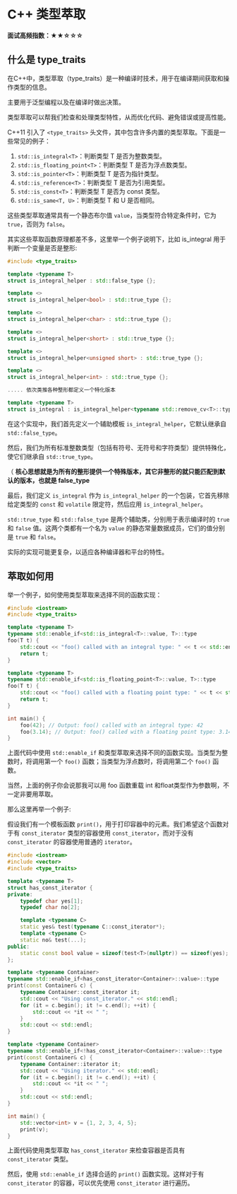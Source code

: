 # C++ 类型萃取

**面试高频指数：★★☆☆☆**

## 什么是 type_traits

在C++中，类型萃取（type_traits）是一种编译时技术，用于在编译期间获取和操作类型的信息。

主要用于泛型编程以及在编译时做出决策。

类型萃取可以帮我们检查和处理类型特性，从而优化代码、避免错误或提高性能。

C++11 引入了 `<type_traits>` 头文件，其中包含许多内置的类型萃取。下面是一些常见的例子：

1. `std::is_integral<T>`：判断类型 T 是否为整数类型。
2. `std::is_floating_point<T>`：判断类型 T 是否为浮点数类型。
3. `std::is_pointer<T>`：判断类型 T 是否为指针类型。
4. `std::is_reference<T>`：判断类型 T 是否为引用类型。
5. `std::is_const<T>`：判断类型 T 是否为 const 类型。
6. `std::is_same<T, U>`：判断类型 T 和 U 是否相同。

这些类型萃取通常具有一个静态布尔值 `value`，当类型符合特定条件时，它为 `true`，否则为 `false`。

其实这些萃取函数原理都差不多，这里举一个例子说明下，比如 is_integral 用于判断一个变量是否是整形:

```cpp
#include <type_traits>

template <typename T>
struct is_integral_helper : std::false_type {};

template <>
struct is_integral_helper<bool> : std::true_type {};

template <>
struct is_integral_helper<char> : std::true_type {};

template <>
struct is_integral_helper<short> : std::true_type {};

template <>
struct is_integral_helper<unsigned short> : std::true_type {};

template <>
struct is_integral_helper<int> : std::true_type {};

..... 依次类推各种整形都定义一个特化版本

template <typename T>
struct is_integral : is_integral_helper<typename std::remove_cv<T>::type> {};

```

在这个实现中，我们首先定义一个辅助模板 `is_integral_helper`，它默认继承自 `std::false_type`。

然后，我们为所有标准整数类型（包括有符号、无符号和字符类型）提供特殊化，使它们继承自 `std::true_type`。

（ **核心思想就是为所有的整形提供一个特殊版本，其它非整形的就只能匹配到默认的版本，也就是 false_type**

最后，我们定义 `is_integral` 作为 `is_integral_helper` 的一个包装，它首先移除给定类型的 `const` 和 `volatile` 限定符，然后应用 `is_integral_helper`。

`std::true_type` 和 `std::false_type` 是两个辅助类，分别用于表示编译时的 `true` 和 `false` 值。这两个类都有一个名为 `value` 的静态常量数据成员，它们的值分别是 `true` 和 `false`。

实际的实现可能更复杂，以适应各种编译器和平台的特性。

## 萃取如何用

举一个例子，如何使用类型萃取来选择不同的函数实现：

```cpp
#include <iostream>
#include <type_traits>

template <typename T>
typename std::enable_if<std::is_integral<T>::value, T>::type
foo(T t) {
    std::cout << "foo() called with an integral type: " << t << std::endl;
    return t;
}

template <typename T>
typename std::enable_if<std::is_floating_point<T>::value, T>::type
foo(T t) {
    std::cout << "foo() called with a floating point type: " << t << std::endl;
    return t;
}

int main() {
    foo(42); // Output: foo() called with an integral type: 42
    foo(3.14); // Output: foo() called with a floating point type: 3.14
}

```

上面代码中使用 `std::enable_if` 和类型萃取来选择不同的函数实现。当类型为整数时，将调用第一个 `foo()` 函数；当类型为浮点数时，将调用第二个 `foo()` 函数。

当然，上面的例子你会说那我可以用 foo 函数重载 int 和float类型作为参数啊，不一定非要用萃取。

那么这里再举一个例子:

假设我们有一个模板函数 `print()`，用于打印容器中的元素。我们希望这个函数对于有 `const_iterator` 类型的容器使用 `const_iterator`，而对于没有 `const_iterator` 的容器使用普通的 `iterator`。

```cpp
#include <iostream>
#include <vector>
#include <type_traits>

template <typename T>
struct has_const_iterator {
private:
    typedef char yes[1];
    typedef char no[2];

    template <typename C>
    static yes& test(typename C::const_iterator*);
    template <typename C>
    static no& test(...);
public:
    static const bool value = sizeof(test<T>(nullptr)) == sizeof(yes);
};

template <typename Container>
typename std::enable_if<has_const_iterator<Container>::value>::type
print(const Container& c) {
    typename Container::const_iterator it;
    std::cout << "Using const_iterator." << std::endl;
    for (it = c.begin(); it != c.end(); ++it) {
        std::cout << *it << " ";
    }
    std::cout << std::endl;
}

template <typename Container>
typename std::enable_if<!has_const_iterator<Container>::value>::type
print(const Container& c) {
    typename Container::iterator it;
    std::cout << "Using iterator." << std::endl;
    for (it = c.begin(); it != c.end(); ++it) {
        std::cout << *it << " ";
    }
    std::cout << std::endl;
}

int main() {
    std::vector<int> v = {1, 2, 3, 4, 5};
    print(v);
}

```

上面代码使用类型萃取 `has_const_iterator` 来检查容器是否具有 `const_iterator` 类型。

然后，使用 `std::enable_if` 选择合适的 `print()` 函数实现。这样对于有 `const_iterator` 的容器，可以优先使用 `const_iterator` 进行遍历。